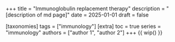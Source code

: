 +++
title = "Immunoglobulin replacement therapy"
description = "[description of md page]"
date = 2025-01-01
draft = false

[taxonomies]
tags = ["immunology"]
[extra]
toc = true
series = "immunology"
authors = ["author 1", "author 2"]
+++
{{ wip() }}

</br>
</br>

<div class="blur-container">

</div>
